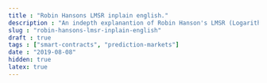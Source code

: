 ```yaml
---
title : "Robin Hansons LMSR inplain english."
description : "An indepth explanantion of Robin Hanson's LMSR (Logarithmic Market Scoring Rule)."
slug : "robin-hansons-lmsr-inplain-english"
draft : true
tags : ["smart-contracts", "prediction-markets"]
date : "2019-08-08"
hidden: true
latex: true
---
```


